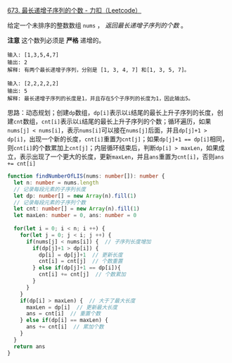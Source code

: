 [673. 最长递增子序列的个数 - 力扣（Leetcode）](https://leetcode.cn/problems/number-of-longest-increasing-subsequence/description/?envType=study-plan-v2&id=dynamic-programming)

给定一个未排序的整数数组 `nums` ， *返回最长递增子序列的个数* 。

**注意** 这个数列必须是 **严格** 递增的。

```
输入: [1,3,5,4,7]
输出: 2
解释: 有两个最长递增子序列，分别是 [1, 3, 4, 7] 和[1, 3, 5, 7]。

输入: [2,2,2,2,2]
输出: 5
解释: 最长递增子序列的长度是1，并且存在5个子序列的长度为1，因此输出5。
```

思路：动态规划；创建`dp`数组，`dp[i]`表示以`i`结尾的最长上升子序列的长度，创建`cnt`数组，`cnt[i]`表示以`i`结尾的最长上升子序列的个数；循环遍历，如果`nums[j] < nums[i]`，表示`nums[i]`可以接在`nums[j]`后面，并且`dp[j]+1 > dp[i]`，出现一个新的长度，`cnt[i]`重置为`cnt[j]`；如果`dp[j]+1 == dp[i]`相同，则`cnt[i]`的个数累加上`cnt[j]`；内层循环结束后，判断`dp[i] > maxLen`，如果成立，表示出现了一个更大的长度，更新`maxLen`，并且`ans`重置为`cnt[i]`，否则`ans += cnt[i]`

```typescript
function findNumberOfLIS(nums: number[]): number {
  let n: number = nums.length
  // 记录每段元素的子序列长度
  let dp: number[] = new Array(n).fill(1)
  // 记录每段元素的子序列个数
  let cnt: number[] = new Array(n).fill(1)
  let maxLen: number = 0, ans: number = 0
  
  for(let i = 0; i < n; i ++) {
    for(let j = 0; j < i; j ++) {
      if(nums[j] < nums[i]) {  // 子序列长度增加
        if(dp[j]+1 > dp[i]) {
          dp[i] = dp[j]+1  // 更新长度
          cnt[i] = cnt[j]  // 个数重置
        } else if(dp[j]+1 == dp[i]){  
          cnt[i] += cnt[j]  // 个数累加
        }
      }
    }
    if(dp[i] > maxLen) {  // 大于了最大长度
      maxLen = dp[i]  // 更新最大长度
      ans = cnt[i]  // 重置个数
    } else if(dp[i] == maxLen) {
      ans += cnt[i]  // 累加个数
    }
  }
  return ans
}
```


